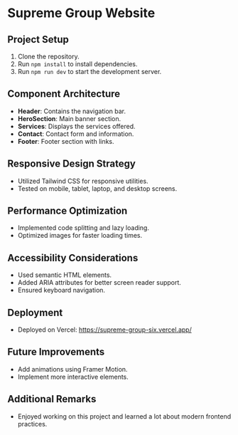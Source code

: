 # Supreme Group Website

## Project Setup
1. Clone the repository.
2. Run `npm install` to install dependencies.
3. Run `npm run dev` to start the development server.

## Component Architecture
- **Header**: Contains the navigation bar.
- **HeroSection**: Main banner section.
- **Services**: Displays the services offered.
- **Contact**: Contact form and information.
- **Footer**: Footer section with links.

## Responsive Design Strategy
- Utilized Tailwind CSS for responsive utilities.
- Tested on mobile, tablet, laptop, and desktop screens.

## Performance Optimization
- Implemented code splitting and lazy loading.
- Optimized images for faster loading times.

## Accessibility Considerations
- Used semantic HTML elements.
- Added ARIA attributes for better screen reader support.
- Ensured keyboard navigation.

## Deployment
- Deployed on Vercel: https://supreme-group-six.vercel.app/



## Future Improvements
- Add animations using Framer Motion.
- Implement more interactive elements.

## Additional Remarks
- Enjoyed working on this project and learned a lot about modern frontend practices.